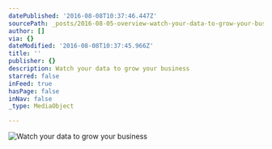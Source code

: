 ```yaml
---
datePublished: '2016-08-08T10:37:46.447Z'
sourcePath: _posts/2016-08-05-overview-watch-your-data-to-grow-your-business.md
author: []
via: {}
dateModified: '2016-08-08T10:37:45.966Z'
title: ''
publisher: {}
description: Watch your data to grow your business
starred: false
inFeed: true
hasPage: false
inNav: false
_type: MediaObject

---
```

![Watch your data to grow your business](https://the-grid-user-content.s3-us-west-2.amazonaws.com/1dc057e8-cc64-48e3-a762-199ce52b10a4.png)